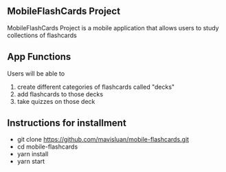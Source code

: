 ## MobileFlashCards Project

MobileFlashCards Project is a mobile application that allows users to study collections of flashcards

## App Functions

Users will be able to
1. create different categories of flashcards called "decks"
2. add flashcards to those decks
3. take quizzes on those deck

## Instructions for installment

* git clone https://github.com/mavisluan/mobile-flashcards.git
* cd mobile-flashcards
* yarn install
* yarn start
